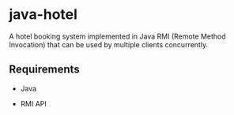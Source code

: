 # java-hotel

A hotel booking system implemented in Java RMI (Remote Method Invocation) that
can be used by multiple clients concurrently.

## Requirements

- Java

- RMI API
